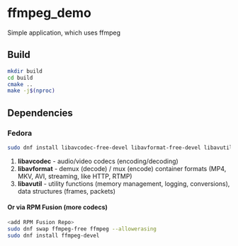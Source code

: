 # ffmpeg_demo
Simple application, which uses ffmpeg

## Build
```bash
mkdir build
cd build
cmake ..
make -j$(nproc)
```

## Dependencies
### Fedora
```bash
sudo dnf install libavcodec-free-devel libavformat-free-devel libavutil-free-devel
```

1. **libavcodec** - audio/video codecs (encoding/decoding)
2. **libavformat** - demux (decode) / mux (encode) container formats (MP4, MKV, AVI, streaming, like HTTP, RTMP)
3. **libavutil** - utility functions (memory management, logging, conversions), data structures (frames, packets)

#### Or via RPM Fusion (more codecs)
```bash
<add RPM Fusion Repo>
sudo dnf swap ffmpeg-free ffmpeg --allowerasing
sudo dnf install ffmpeg-devel
```
